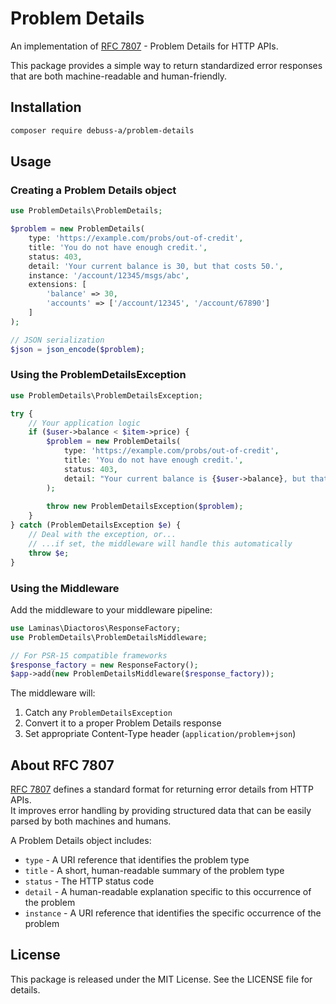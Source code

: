# Problem Details

An implementation of [RFC 7807](https://tools.ietf.org/html/rfc7807) - Problem Details for HTTP APIs.

This package provides a simple way to return standardized error responses that are both machine-readable and human-friendly.

## Installation

```bash
composer require debuss-a/problem-details
```

## Usage

### Creating a Problem Details object

```php
use ProblemDetails\ProblemDetails;

$problem = new ProblemDetails(
    type: 'https://example.com/probs/out-of-credit',
    title: 'You do not have enough credit.',
    status: 403,
    detail: 'Your current balance is 30, but that costs 50.',
    instance: '/account/12345/msgs/abc',
    extensions: [
        'balance' => 30,
        'accounts' => ['/account/12345', '/account/67890']
    ]
);

// JSON serialization
$json = json_encode($problem);
```

### Using the ProblemDetailsException

```php
use ProblemDetails\ProblemDetailsException;

try {
    // Your application logic
    if ($user->balance < $item->price) {
        $problem = new ProblemDetails(
            type: 'https://example.com/probs/out-of-credit',
            title: 'You do not have enough credit.',
            status: 403,
            detail: "Your current balance is {$user->balance}, but that costs {$item->price}."
        );
        
        throw new ProblemDetailsException($problem);
    }
} catch (ProblemDetailsException $e) {
    // Deal with the exception, or...
    // ...if set, the middleware will handle this automatically
    throw $e;
}
```

### Using the Middleware

Add the middleware to your middleware pipeline:

```php
use Laminas\Diactoros\ResponseFactory;
use ProblemDetails\ProblemDetailsMiddleware;

// For PSR-15 compatible frameworks
$response_factory = new ResponseFactory();
$app->add(new ProblemDetailsMiddleware($response_factory));
```

The middleware will:
1. Catch any `ProblemDetailsException`
2. Convert it to a proper Problem Details response
3. Set appropriate Content-Type header (`application/problem+json`)

## About RFC 7807

[RFC 7807](https://tools.ietf.org/html/rfc7807) defines a standard format for returning error details from HTTP APIs.  
It improves error handling by providing structured data that can be easily parsed by both machines and humans.

A Problem Details object includes:
- `type` - A URI reference that identifies the problem type
- `title` - A short, human-readable summary of the problem type
- `status` - The HTTP status code
- `detail` - A human-readable explanation specific to this occurrence of the problem
- `instance` - A URI reference that identifies the specific occurrence of the problem

## License

This package is released under the MIT License. See the LICENSE file for details.